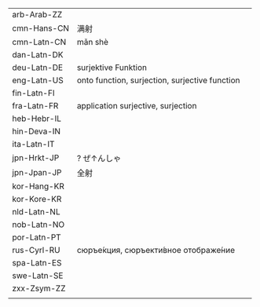 | | | |
|-|-|-|
| arb-Arab-ZZ |  |  |
| cmn-Hans-CN | 满射 |  |
| cmn-Latn-CN | mǎn shè |  |
| dan-Latn-DK |  |  |
| deu-Latn-DE | surjektive Funktion |  |
| eng-Latn-US | onto function, surjection, surjective function |  |
| fin-Latn-FI |  |  |
| fra-Latn-FR | application surjective, surjection |  |
| heb-Hebr-IL |  |  |
| hin-Deva-IN |  |  |
| ita-Latn-IT |  |  |
| jpn-Hrkt-JP | ? ぜ↑んしゃ |  |
| jpn-Jpan-JP | 全射 |  |
| kor-Hang-KR |  |  |
| kor-Kore-KR |  |  |
| nld-Latn-NL |  |  |
| nob-Latn-NO |  |  |
| por-Latn-PT |  |  |
| rus-Cyrl-RU | сюръе́кция, сюръекти́вное отображе́ние |  |
| spa-Latn-ES |  |  |
| swe-Latn-SE |  |  |
| zxx-Zsym-ZZ |  |  |
|  |  |  |
